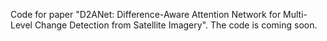Code for paper "D2ANet: Difference-Aware Attention Network for Multi-Level Change Detection from Satellite Imagery". The code is coming soon.
